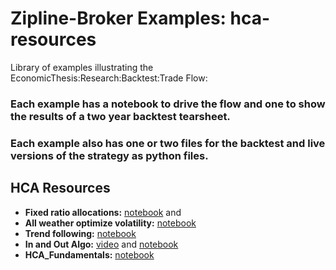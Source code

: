 # Zipline-Broker Examples: hca-resources
Library of examples illustrating the EconomicThesis:Research:Backtest:Trade Flow:

### Each example has a notebook to drive the flow and one to show the results of a two year backtest tearsheet.
### Each example also has one or two files for the backtest and live versions of the strategy as python files.

## HCA Resources
- **Fixed ratio allocations:**  [notebook](./HCA_Fixed_Ratio_Allocations/HCA_Fixed_Ratio_Allocations.ipynb) and 
- **All weather optimize volatility:** [notebook](./HCA_AllWeatherOptimizeVolatility/HCA_AllWeatherOptimizeVolatility.ipynb)
- **Trend following:**  [notebook](./HCA_Trendfollowing/HCA_Trendfollowing.ipynb)
- **In and Out Algo:**  [video](https://youtu.be/_gGY3GplL7c) and [notebook](./HCA_In_and_Out/HCA_In_and_Out.ipynb)
- **HCA_Fundamentals:**  [notebook](./HCA_Fundamentals/HCA_Fundamentals.ipynb)
